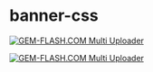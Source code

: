# banner-css


<a href="https://img.gem-flash.com/"><img src="https://img.gem-flash.com/images/26110719826457305524.jpg" border="0" alt="GEM-FLASH.COM Multi Uploader" /></a>






<a href="https://img.gem-flash.com/"><img src="https://img.gem-flash.com/images/22201952360629161356.jpg" border="0" alt="GEM-FLASH.COM Multi Uploader" /></a>
